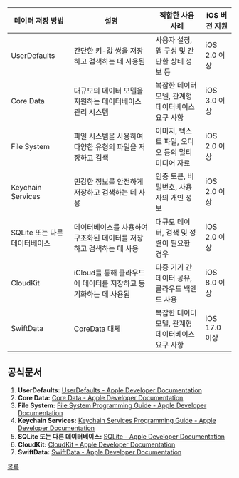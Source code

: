 
| **데이터 저장 방법**        | **설명**                                                           | **적합한 사용 사례**                                 | **iOS 버전 지원** |
|---------------------------|--------------------------------------------------------------------|-----------------------------------------------------|-------------------------|
| UserDefaults              | 간단한 키-값 쌍을 저장하고 검색하는 데 사용됨                       | 사용자 설정, 앱 구성 및 간단한 상태 정보 등         | iOS 2.0 이상             |
| Core Data                 | 대규모의 데이터 모델을 지원하는 데이터베이스 관리 시스템          | 복잡한 데이터 모델, 관계형 데이터베이스 요구 사항   | iOS 3.0 이상             |
| File System               | 파일 시스템을 사용하여 다양한 유형의 파일을 저장하고 검색         | 이미지, 텍스트 파일, 오디오 등의 멀티미디어 자료   | iOS 2.0 이상             |
| Keychain Services         | 민감한 정보를 안전하게 저장하고 검색하는 데 사용                   | 인증 토큰, 비밀번호, 사용자의 개인 정보            | iOS 2.0 이상             |
| SQLite 또는 다른 데이터베이스 | 데이터베이스를 사용하여 구조화된 데이터를 저장하고 검색하는 데 사용 | 대규모 데이터, 검색 및 정렬이 필요한 경우           | iOS 2.0 이상             |
| CloudKit                  | iCloud를 통해 클라우드에 데이터를 저장하고 동기화하는 데 사용됨   | 다중 기기 간 데이터 공유, 클라우드 백엔드 사용     | iOS 8.0 이상             |
| SwiftData                 | CoreData 대체          | 복잡한 데이터 모델, 관계형 데이터베이스 요구 사항   | iOS 17.0 이상             |




## 공식문서

1. **UserDefaults:** [UserDefaults - Apple Developer Documentation](https://developer.apple.com/documentation/foundation/userdefaults)
2. **Core Data:** [Core Data - Apple Developer Documentation](https://developer.apple.com/documentation/coredata)
3. **File System:** [File System Programming Guide - Apple Developer Documentation](https://developer.apple.com/library/archive/documentation/FileManagement/Conceptual/FileSystemProgrammingGuide/FileSystemOverview/FileSystemOverview.html)
4. **Keychain Services:** [Keychain Services Programming Guide - Apple Developer Documentation](https://developer.apple.com/documentation/security/keychain_services)
5. **SQLite 또는 다른 데이터베이스:** [SQLite - Apple Developer Documentation](https://developer.apple.com/documentation/sqlite)
6. **CloudKit:** [CloudKit - Apple Developer Documentation](https://developer.apple.com/documentation/cloudkit)
7. **SwiftData:** [SwiftData - Apple Developer Documentation](https://developer.apple.com/documentation/swiftdata/)


[목록](../README_link.md)
